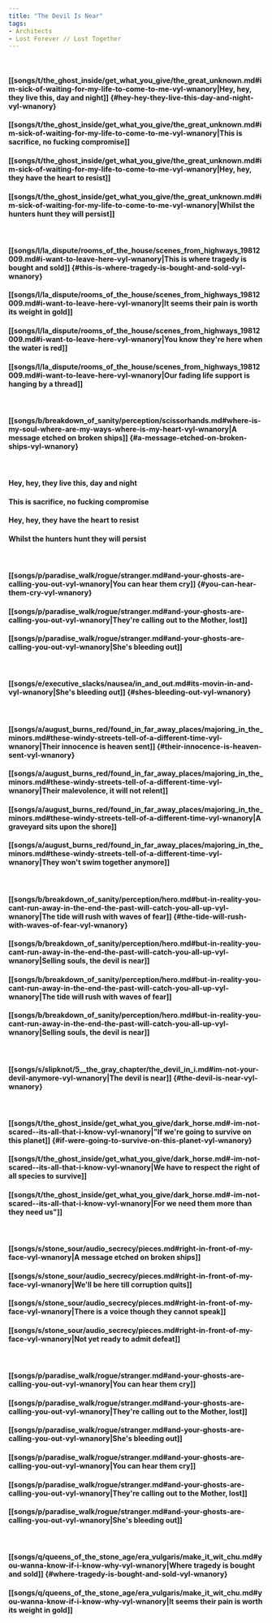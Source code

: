 ```yaml
---
title: "The Devil Is Near"
tags:
- Architects
- Lost Forever ∕∕ Lost Together
---
```

&nbsp;
#### [[songs/t/the_ghost_inside/get_what_you_give/the_great_unknown.md#im-sick-of-waiting-for-my-life-to-come-to-me-vyl-wnanory|Hey, hey, they live this, day and night]] {#hey-hey-they-live-this-day-and-night-vyl-wnanory}
#### [[songs/t/the_ghost_inside/get_what_you_give/the_great_unknown.md#im-sick-of-waiting-for-my-life-to-come-to-me-vyl-wnanory|This is sacrifice, no fucking compromise]]
#### [[songs/t/the_ghost_inside/get_what_you_give/the_great_unknown.md#im-sick-of-waiting-for-my-life-to-come-to-me-vyl-wnanory|Hey, hey, they have the heart to resist]]
#### [[songs/t/the_ghost_inside/get_what_you_give/the_great_unknown.md#im-sick-of-waiting-for-my-life-to-come-to-me-vyl-wnanory|Whilst the hunters hunt they will persist]]
&nbsp;
#### [[songs/l/la_dispute/rooms_of_the_house/scenes_from_highways_19812009.md#i-want-to-leave-here-vyl-wnanory|This is where tragedy is bought and sold]] {#this-is-where-tragedy-is-bought-and-sold-vyl-wnanory}
#### [[songs/l/la_dispute/rooms_of_the_house/scenes_from_highways_19812009.md#i-want-to-leave-here-vyl-wnanory|It seems their pain is worth its weight in gold]]
#### [[songs/l/la_dispute/rooms_of_the_house/scenes_from_highways_19812009.md#i-want-to-leave-here-vyl-wnanory|You know they're here when the water is red]]
#### [[songs/l/la_dispute/rooms_of_the_house/scenes_from_highways_19812009.md#i-want-to-leave-here-vyl-wnanory|Our fading life support is hanging by a thread]]
&nbsp;
#### [[songs/b/breakdown_of_sanity/perception/scissorhands.md#where-is-my-soul-where-are-my-ways-where-is-my-heart-vyl-wnanory|A message etched on broken ships]] {#a-message-etched-on-broken-ships-vyl-wnanory}
&nbsp;
#### Hey, hey, they live this, day and night
#### This is sacrifice, no fucking compromise
#### Hey, hey, they have the heart to resist
#### Whilst the hunters hunt they will persist
&nbsp;
#### [[songs/p/paradise_walk/rogue/stranger.md#and-your-ghosts-are-calling-you-out-vyl-wnanory|You can hear them cry]] {#you-can-hear-them-cry-vyl-wnanory}
#### [[songs/p/paradise_walk/rogue/stranger.md#and-your-ghosts-are-calling-you-out-vyl-wnanory|They're calling out to the Mother, lost]]
#### [[songs/p/paradise_walk/rogue/stranger.md#and-your-ghosts-are-calling-you-out-vyl-wnanory|She's bleeding out]]
&nbsp;
#### [[songs/e/executive_slacks/nausea/in_and_out.md#its-movin-in-and-vyl-wnanory|She's bleeding out]] {#shes-bleeding-out-vyl-wnanory}
&nbsp;
#### [[songs/a/august_burns_red/found_in_far_away_places/majoring_in_the_minors.md#these-windy-streets-tell-of-a-different-time-vyl-wnanory|Their innocence is heaven sent]] {#their-innocence-is-heaven-sent-vyl-wnanory}
#### [[songs/a/august_burns_red/found_in_far_away_places/majoring_in_the_minors.md#these-windy-streets-tell-of-a-different-time-vyl-wnanory|Their malevolence, it will not relent]]
#### [[songs/a/august_burns_red/found_in_far_away_places/majoring_in_the_minors.md#these-windy-streets-tell-of-a-different-time-vyl-wnanory|A graveyard sits upon the shore]]
#### [[songs/a/august_burns_red/found_in_far_away_places/majoring_in_the_minors.md#these-windy-streets-tell-of-a-different-time-vyl-wnanory|They won't swim together anymore]]
&nbsp;
#### [[songs/b/breakdown_of_sanity/perception/hero.md#but-in-reality-you-cant-run-away-in-the-end-the-past-will-catch-you-all-up-vyl-wnanory|The tide will rush with waves of fear]] {#the-tide-will-rush-with-waves-of-fear-vyl-wnanory}
#### [[songs/b/breakdown_of_sanity/perception/hero.md#but-in-reality-you-cant-run-away-in-the-end-the-past-will-catch-you-all-up-vyl-wnanory|Selling souls, the devil is near]]
#### [[songs/b/breakdown_of_sanity/perception/hero.md#but-in-reality-you-cant-run-away-in-the-end-the-past-will-catch-you-all-up-vyl-wnanory|The tide will rush with waves of fear]]
#### [[songs/b/breakdown_of_sanity/perception/hero.md#but-in-reality-you-cant-run-away-in-the-end-the-past-will-catch-you-all-up-vyl-wnanory|Selling souls, the devil is near]]
&nbsp;
#### [[songs/s/slipknot/5__the_gray_chapter/the_devil_in_i.md#im-not-your-devil-anymore-vyl-wnanory|The devil is near]] {#the-devil-is-near-vyl-wnanory}
&nbsp;
#### [[songs/t/the_ghost_inside/get_what_you_give/dark_horse.md#-im-not-scared--its-all-that-i-know-vyl-wnanory|"If we're going to survive on this planet]] {#if-were-going-to-survive-on-this-planet-vyl-wnanory}
#### [[songs/t/the_ghost_inside/get_what_you_give/dark_horse.md#-im-not-scared--its-all-that-i-know-vyl-wnanory|We have to respect the right of all species to survive]]
#### [[songs/t/the_ghost_inside/get_what_you_give/dark_horse.md#-im-not-scared--its-all-that-i-know-vyl-wnanory|For we need them more than they need us"]]
&nbsp;
#### [[songs/s/stone_sour/audio_secrecy/pieces.md#right-in-front-of-my-face-vyl-wnanory|A message etched on broken ships]]
#### [[songs/s/stone_sour/audio_secrecy/pieces.md#right-in-front-of-my-face-vyl-wnanory|We'll be here till corruption quits]]
#### [[songs/s/stone_sour/audio_secrecy/pieces.md#right-in-front-of-my-face-vyl-wnanory|There is a voice though they cannot speak]]
#### [[songs/s/stone_sour/audio_secrecy/pieces.md#right-in-front-of-my-face-vyl-wnanory|Not yet ready to admit defeat]]
&nbsp;
#### [[songs/p/paradise_walk/rogue/stranger.md#and-your-ghosts-are-calling-you-out-vyl-wnanory|You can hear them cry]]
#### [[songs/p/paradise_walk/rogue/stranger.md#and-your-ghosts-are-calling-you-out-vyl-wnanory|They're calling out to the Mother, lost]]
#### [[songs/p/paradise_walk/rogue/stranger.md#and-your-ghosts-are-calling-you-out-vyl-wnanory|She's bleeding out]]
#### [[songs/p/paradise_walk/rogue/stranger.md#and-your-ghosts-are-calling-you-out-vyl-wnanory|You can hear them cry]]
#### [[songs/p/paradise_walk/rogue/stranger.md#and-your-ghosts-are-calling-you-out-vyl-wnanory|They're calling out to the Mother, lost]]
#### [[songs/p/paradise_walk/rogue/stranger.md#and-your-ghosts-are-calling-you-out-vyl-wnanory|She's bleeding out]]
&nbsp;
#### [[songs/q/queens_of_the_stone_age/era_vulgaris/make_it_wit_chu.md#you-wanna-know-if-i-know-why-vyl-wnanory|Where tragedy is bought and sold]] {#where-tragedy-is-bought-and-sold-vyl-wnanory}
#### [[songs/q/queens_of_the_stone_age/era_vulgaris/make_it_wit_chu.md#you-wanna-know-if-i-know-why-vyl-wnanory|It seems their pain is worth its weight in gold]]
